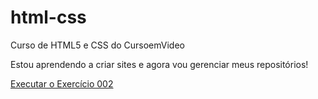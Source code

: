 # html-css
 Curso de HTML5 e CSS do CursoemVideo

Estou aprendendo a criar sites e agora vou gerenciar meus repositórios!

<a href="https://leogibertoni.github.io/html-css/ex001/index.html">Executar o Exercício 002</a>